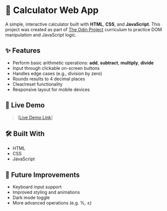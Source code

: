 # 📱 Calculator Web App

A simple, interactive calculator built with **HTML**, **CSS**, and **JavaScript**. 
This project was created as part of [The Odin Project](https://www.theodinproject.com/) curriculum to practice DOM manipulation and JavaScript logic.

## ✨ Features

- Perform basic arithmetic operations: **add**, **subtract**, **multiply**, **divide**
- Input through clickable on-screen buttons
- Handles edge cases (e.g., division by zero)
- Rounds results to 4 decimal places
- Clear/reset functionality
- Responsive layout for mobile devices

## 🚀 Live Demo

> [[Live Demo Link](https://github.com/Avinashlimbu/calculator.git)]  

## 🛠️ Built With

- HTML
- CSS
- JavaScript

## 🚧 Future Improvements

- Keyboard input support
- Improved styling and animations
- Dark mode toggle
- More advanced operations (e.g. %, ±)
